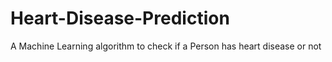 # Heart-Disease-Prediction
A Machine Learning algorithm to check if a Person has heart disease or not 
